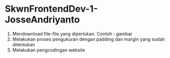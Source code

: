 # SkwnFrontendDev-1-JosseAndriyanto

1. Mendownload file-file yang diperlukan. Contoh : gambar
2. Melakukan proses pengukuran dengan padding dan margin yang sudah ditentukan
3. Melakukan pengcodingan website
